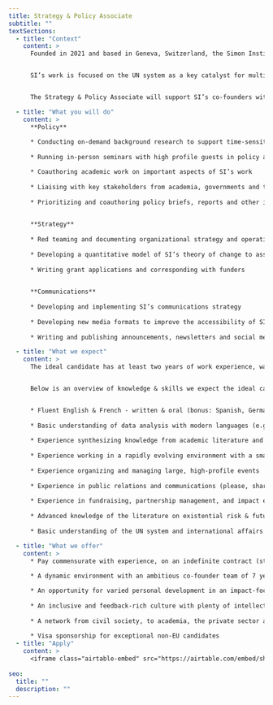 ```yaml
---
title: Strategy & Policy Associate
subtitle: ""
textSections:
  - title: "Context"
    content: >
      Founded in 2021 and based in Geneva, Switzerland, the Simon Institute for Longterm Governance (SI) works to support the governance of emerging technologies, building on Herbert Simon's vision of future-proof policymaking processes. Operating at the interface of science and policy, SI synthesises research and connects thought leaders to decision-makers. 


      SI’s work is focused on the UN system as a key catalyst for multilateral cooperation, which is necessary for humanity to flourish sustainably. Being embedded in international Geneva and the wider Swiss foreign policy community, SI supports the Swiss Federation in its role as the global hub driving a scientific multilateralism focused on furthering humanist values. 


      The Strategy & Policy Associate will support SI’s co-founders with a broad range of activities. As SI’s first employee, this role is expected to grow into a leadership role as the organization expands. It is the first role out of four that we expect to hire for in 2022. As such, it will play a key role in defining the organization’s culture and strategy. 

  - title: "What you will do"
    content: >
      **Policy**
      
      * Conducting on-demand background research to support time-sensitive processes
      
      * Running in-person seminars with high profile guests in policy and research

      * Coauthoring academic work on important aspects of SI’s work
      
      * Liaising with key stakeholders from academia, governments and the UN system
      
      * Prioritizing and coauthoring policy briefs, reports and other info products
      

      **Strategy**
      
      * Red teaming and documenting organizational strategy and operations
      
      * Developing a quantitative model of SI’s theory of change to assist with monitoring, evaluation and learning
      
      * Writing grant applications and corresponding with funders
      

      **Communications**
      
      * Developing and implementing SI’s communications strategy
      
      * Developing new media formats to improve the accessibility of SI’s work
      
      * Writing and publishing announcements, newsletters and social media updates

  - title: "What we expect"
    content: >
      The ideal candidate has at least two years of work experience, was top of their class and is eager to learn and develop themselves. You will have to be willing to move to Geneva, as we do not yet have the capacity for continuous remote work. We expect you to be motivated to stay at the organization for at least 3 years while it grows into a mature organization. As SI has just started, you will have to show a lot of initiative and be willing to lean into stress to resolve conflicts. 


      Below is an overview of knowledge & skills we expect the ideal candidate to have. These aren’t necessary conditions. As this is our first hiring round, we are not highly confident in our ability to predict the profile of the perfect candidate. We encourage anyone who can handle the responsibilities outlined above to apply.


      * Fluent English & French - written & oral (bonus: Spanish, German, or Arabic)
      
      * Basic understanding of data analysis with modern languages (e.g. Julia or Python)
      
      * Experience synthesizing knowledge from academic literature and expert interviews for a policy audience
      
      * Experience working in a rapidly evolving environment with a small team (bonus: leadership experience)
      
      * Experience organizing and managing large, high-profile events
      
      * Experience in public relations and communications (please, share writing samples)
      
      * Experience in fundraising, partnership management, and impact evaluation
      
      * Advanced knowledge of the literature on existential risk & future generations
      
      * Basic understanding of the UN system and international affairs (bonus: experience working with developing countries; in a disarmament or disaster risk reduction context)

  - title: "What we offer"
    content: >
      * Pay commensurate with experience, on an indefinite contract (starting at CHF 72’000/year)
      
      * A dynamic environment with an ambitious co-founder team of 7 years

      * An opportunity for varied personal development in an impact-focused organization
      
      * An inclusive and feedback-rich culture with plenty of intellectual stimulation
      
      * A network from civil society, to academia, the private sector and governments
      
      * Visa sponsorship for exceptional non-EU candidates
  - title: "Apply"
    content: >
      <iframe class="airtable-embed" src="https://airtable.com/embed/shrmrPRmaSylt2ljL?backgroundColor=green" frameborder="0" onmousewheel="" width="100%" height="533" style="background: transparent; border: 1px solid #ccc;"></iframe>
    
seo:
  title: ""
  description: ""
---
```


